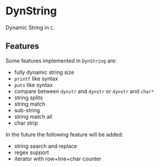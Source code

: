 # DynString
Dynamic String in `C`.

## Features

Some features implemented in `DynString` are:

  * fully dynamic string size
  * `printf` like syntax
  * `puts` like syntax
  * compare between `dynstr` and `dynstr` or `dynstr` and `char*`
  * string splits
  * string match
  * sub-string
  * string match all
  * char strip

In the  future the following feature will be added:

  * string search and replace
  * regex support
  * iterator with row+line+char counter


